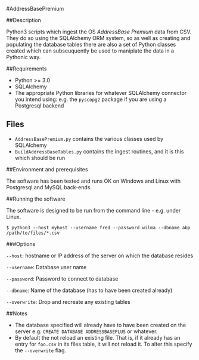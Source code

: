 #AddressBasePremium

##Description

Python3 scripts which ingest the OS _AddressBase Premium_ data from CSV. They do so using the SQLAlchemy ORM system, so as well as creating and populating the database tables there are also a set of Python classes created which can subseuquently be used to maniplate the data in a Pythonic way.

##Requirements

* Python >= 3.0
* SQLAlchemy
* The appropriate Python libraries for whatever SQLAlchemy connector you intend using: e.g. the `pyscopg2` package if you are using a Postgresql backend

## Files

* `AddressBasePremium.py` contains the various classes used by SQLAlchemy
* `BuildAddressBaseTables.py` contains the ingest routines, and it is this which should be run

##Environment and prerequisites

The software has been tested and runs OK on Windows and Linux with Postgresql and MySQL back-ends.

##Running the software

The software is designed to be run from the command line - e.g. under Linux.

`$ python3 --host myhost --username fred --password wilma --dbname abp /path/to/files/*.csv`

###Options

`--host`: hostname or IP address of the server on which the database resides

`--username`: Database user name

`--password`: Password to connect to database

`--dbname`: Name of the database (has to have been created already)

`--overwrite`: Drop and recreate any existing tables

##Notes

* The database specified will already have to have been created on the server e.g. `CREATE DATABASE ADDRESSBASEPLUS` or whatever.
* By default the not reload an existing file. That is, if it already has an entry for `foo.csv` in its files table, it will not reload it. To alter this specify the `--overwrite` flag.
